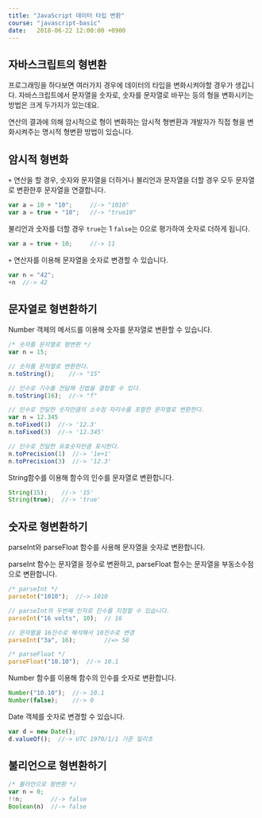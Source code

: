 ```yaml
---
title: "JavaScript 데이터 타입 변환"
course: "javascript-basic"
date:   2018-06-22 12:00:00 +0900
---
```





## 자바스크립트의 형변환

프로그래밍을 하다보면 여러가지 경우에 데이터의 타입을 변화시켜야할 경우가 생깁니다. 자바스크립트에서 문자열을 숫자로, 숫자를 문자열로 바꾸는 등의 형을 변화시키는 방법은 크게 두가지가 있는데요.

연산의 결과에 의해 암시적으로 형이 변화하는 암시적 형변환과 개발자가 직접 형을 변화시켜주는 명시적 형변환 방법이 있습니다.



## 암시적 형변화

`+` 연산을 할 경우, 숫자와 문자열을 더하거나 불리언과 문자열을 더할 경우 모두 문자열로 변환한후 문자열을 연결합니다.

```javascript
var a = 10 + "10";     //-> "1010"
var a = true + "10";   //-> "true10"
```



불리언과 숫자를 더할 경우 `true`는 1 `false`는 0으로 평가하여 숫자로 더하게 됩니다.

```js
var a = true + 10;     //-> 11
```



`+` 연산자를 이용해 문자열을 숫자로 변경할 수 있습니다.

```js
var n = "42";
+n  //-> 42
```





## 문자열로 형변환하기

Number 객체의 메서드를 이용해 숫자를 문자열로 변환할 수 있습니다.

```js
/* 숫자를 문자열로 형변환 */
var n = 15;

// 숫자를 문자열로 변환한다.
n.toString();    //-> "15"

// 인수로 기수를 전달해 진법을 결정할 수 있다.
n.toString(16);  //-> "f"

// 인수로 전달한 숫자만큼의 소수점 자리수를 포함한 문자열로 변환한다.
var n = 12.345
n.toFixed(1)  //-> '12.3'
n.toFixed(3)  //-> '12.345'

// 인수로 전달한 유효숫자만큼 표시한다.
n.toPrecision(1)  //-> '1e+1'
n.toPrecision(3)  //-> '12.3'
```



String함수를 이용해 함수의 인수를 문자열로 변환합니다.

```js
String(15);    //-> '15'
String(true);  //-> 'true'
```





## 숫자로 형변환하기

parseInt와 parseFloat 함수를 사용해 문자열을 숫자로 변환합니다.

parseInt 함수는 문자열을 정수로 변환하고, parseFloat 함수는 문자열을 부동소수점으로 변환합니다.

```js
/* parseInt */
parseInt("1010");  //-> 1010

// parseInt의 두번째 인자로 진수를 지정할 수 있습니다.
parseInt("16 volts", 10);  // 16

// 문자열을 16진수로 해석해서 10진수로 변경
parseInt("3a", 16);        //=> 58

/* parseFloat */
parseFloat("10.10");  //-> 10.1
```



Number 함수를 이용해 함수의 인수를 숫자로 변환합니다.

```js
Number("10.10");  //-> 10.1
Number(false);    //-> 0
```



Date 객체를 숫자로 변경할 수 있습니다.

```js
var d = new Date();
d.valueOf();  //-> UTC 1970/1/1 기준 밀리초
```





## 불리언으로 형변환하기

```js
/* 불리언으로 형변환 */
var n = 0;
!!n;        //-> false
Boolean(n)  //-> false
```

